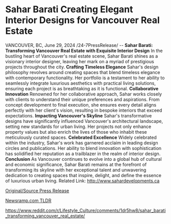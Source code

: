 # Sahar Barati Creating Elegant Interior Designs for Vancouver Real Estate

VANCOUVER, BC, June 29, 2024 /24-7PressRelease/ --   **Sahar Barati: Transforming Vancouver Real Estate with Exquisite Interior Design**  In the bustling heart of Vancouver's real estate scene, Sahar Barati shines as a visionary interior designer, leaving her mark on a myriad of prestigious projects throughout the city.  **Crafting Timeless Elegance**  Sahar's design philosophy revolves around creating spaces that blend timeless elegance with contemporary functionality. Her portfolio is a testament to her ability to seamlessly integrate luxurious aesthetics with practical living solutions, ensuring each project is as breathtaking as it is functional.  **Collaborative Innovation**  Renowned for her collaborative approach, Sahar works closely with clients to understand their unique preferences and aspirations. From concept development to final execution, she ensures every detail aligns perfectly with her client's vision, resulting in bespoke interiors that exceed expectations.  **Impacting Vancouver's Skyline**  Sahar's transformative designs have significantly influenced Vancouver's architectural landscape, setting new standards for urban living. Her projects not only enhance property values but also enrich the lives of those who inhabit these meticulously curated spaces.  **Celebrated Excellence**  Widely celebrated within the industry, Sahar's work has garnered acclaim in leading design circles and publications. Her ability to blend innovation with sophistication has solidified her reputation as a trailblazer in the realm of interior design.  **Conclusion**  As Vancouver continues to evolve into a global hub of cultural and economic significance, Sahar Barati remains at the forefront of transforming its skyline with her exceptional talent and unwavering dedication to creating spaces that inspire, delight, and define the essence of luxurious urban living.  Related Link: http://www.sahardevelopments.ca 

[Original/Source Press Release](https://www.24-7pressrelease.com/press-release/512125/sahar-barati-creating-elegant-interior-designs-for-vancouver-real-estate)
                    

[Newsramp.com TLDR](None) 

https://www.reddit.com/r/Lifestyle_Culture/comments/1dr5hw8/sahar_barati_transforming_vancouver_real_estate/